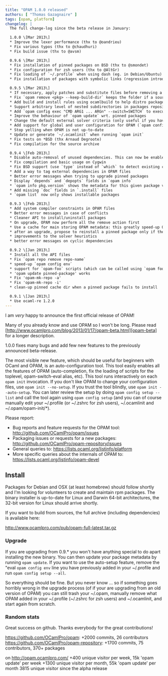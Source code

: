```yaml
---
title: "OPAM 1.0.0 released"
authors: [ "Thomas Gazagnaire" ]
tags: [opam, platform]
changelog: |
  The full change-log since the beta release in January:

  1.0.0 \[Mar 2013\]
  * Improve the lexer performance (thx to @oandrieu)
  * Fix various typos (thx to @chaudhuri)
  * Fix build issue (thx to @avsm)

  0.9.6 \[Mar 2013\]
  * Fix installation of pinned packages on BSD (thx to @smondet)
  * Fix configuration for zsh users (thx to @AltGr)
  * Fix loading of `~/.profile` when using dash (eg. in Debian/Ubuntu)
  * Fix installation of packages with symbolic links (regression introduced in 0.9.5)

  0.9.5 \[Mar 2013\]
  * If necessary, apply patches and substitute files before removing a package
  * Fix `opam remove <pkg> --keep-build-dir` keeps the folder if a source archive is extracted
  * Add build and install rules using ocamlbuild to help distro packagers
  * Support arbitrary level of nested subdirectories in packages repositories
  * Add `opam config exec "CMD ARG1 ... ARGn" --switch=SWITCH` to execute a command in a subshell
  * Improve the behaviour of `opam update` wrt. pinned packages
  * Change the default external solver criteria (only useful if you have aspcud installed on your machine)
  * Add support for global and user configuration for OPAM (`opam config setup`)
  * Stop yelling when OPAM is not up-to-date
  * Update or generate `~/.ocamlinit` when running `opam init`
  * Fix tests on *BSD (thx Arnaud Degroote)
  * Fix compilation for the source archive

  0.9.4 \[Feb 2013\]
  * Disable auto-removal of unused dependencies. This can now be enabled on-demand using `-a`
  * Fix compilation and basic usage on Cygwin
  * Fix BSD support (use `type` instead of `which` to detect existing commands)
  * Add a way to tag external dependencies in OPAM files
  * Better error messages when trying to upgrade pinned packages
  * Display `depends` and `depopts` fields in `opam info`
  * `opam info pkg.version` shows the metadata for this given package version
  * Add missing `doc` fields in `.install` files
  * `opam list` now only shows installable packages

  0.9.3 \[Feb 2013\]
  * Add system compiler constraints in OPAM files
  * Better error messages in case of conflicts
  * Cleaner API to install/uninstall packages
  * On upgrade, OPAM now perform all the remove action first
  * Use a cache for main storing OPAM metadata: this greatly speed-up OPAM invocations
  * after an upgrade, propose to reinstall a pinned package only if there were some changes
  * improvements to the solver heuristics
  * better error messages on cyclic dependencies

  0.9.2 \[Jan 2013\]
  * Install all the API files
  * Fix `opam repo remove repo-name`
  * speed-up `opam config env`
  * support for `opam-foo` scripts (which can be called using `opam foo`)
  * 'opam update pinned-package' works
  * Fix 'opam-mk-repo -a'
  * Fix 'opam-mk-repo -i'
  * clean-up pinned cache dir when a pinned package fails to install

  0.9.1 \[Jan 2013\]
  * Use ocaml-re 1.2.0
---
```


I am *very* happy to announce the first official release of OPAM!

Many of you already know and use OPAM so I won't be long. Please read
[http://www.ocamlpro.com/blog/2013/01/17/opam-beta.html][opam-beta] for a
longer description.

1.0.0 fixes many bugs and add few new features to the previously announced
beta-release.

The most visible new feature, which should be useful for beginners with
OCaml and OPAM,  is an auto-configuration tool. This tool easily enables all
the features of OPAM (auto-completion, fix the loading of scripts for the
toplevel, opam-switch-eval alias, etc). This tool runs interactively on each
`opam init` invocation. If you don't like OPAM to change your configuration
files, use `opam init --no-setup`. If you trust the tool blindly,  use
`opam init --auto-setup`. You can later review the setup by doing
`opam config setup --list` and call the tool again using `opam config setup`
(and you can of course manually edit your ~/.profile (or ~/.zshrc for zsh
users), ~/.ocamlinit and ~/.opam/opam-init/*).

Please report:
- Bug reports and feature requests for the OPAM tool: http://github.com/OCamlPro/opam/issues
- Packaging issues or requests for a new packages: http://github.com/OCamlPro/opam-repository/issues
- General queries to: https://lists.ocaml.org/listinfo/platform
- More specific queries about the internals of OPAM to: https://lists.ocaml.org/listinfo/opam-devel

## Install ##

Packages for Debian and OSX (at least homebrew) should follow shortly and
I'm looking for volunteers to create and maintain rpm packages. The binary
installer is up-to-date for Linux and Darwin 64-bit architectures, the
32-bit version for Linux should arrive shortly.

If you want to build from sources, the full archive (including dependencies)
is available here:

  http://www.ocamlpro.com/pub/opam-full-latest.tar.gz

### Upgrade ###

If you are upgrading from 0.9.* you won't  have anything special to do apart
installing the new binary. You can then update your package metadata by
running `opam update`. If you want to use the auto-setup feature, remove the
"eval `opam config env` line you have previously added in your ~/.profile
and run `opam config setup --all`.

So everything should be fine. But you never know ... so if something goes
horribly wrong in the upgrade process (of if your are upgrading from an old
version of OPAM) you can still trash your ~/.opam, manually remove what OPAM
added in  your ~/.profile (~/.zshrc for zsh users) and ~/.ocamlinit, and
start again from scratch. 

### Random stats ###

Great success on github. Thanks everybody for the great contributions!

https://github.com/OCamlPro/opam: +2000 commits, 26 contributors
https://github.com/OCamlPro/opam-repository: +1700 commits, 75 contributors, 370+ packages

on http://opam.ocamlpro.com/
+400 unique visitor per week, 15k 'opam update' per week
+1300 unique visitor per month, 55k 'opam update' per month
3815 unique visitor since the alpha release

[opam-beta]: http://www.ocamlpro.com/blog/2013/01/17/opam-beta.html
